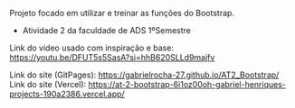 Projeto focado em utilizar e treinar as funções do Bootstrap.
- Atividade 2 da faculdade de ADS 1ºSemestre

Link do video usado com inspiração e base: https://youtu.be/DFUT5s5SasA?si=hhB620SLLd9majfv 

Link do site (GitPages): https://gabrielrocha-27.github.io/AT2_Bootstrap/
Link do site (Vercel): https://at-2-bootstrap-6i1oz00oh-gabriel-henriques-projects-190a2386.vercel.app/


